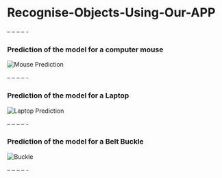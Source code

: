# Recognise-Objects-Using-Our-APP
 – – – – -

### Prediction of the model for a computer mouse
![Mouse Prediction](https://user-images.githubusercontent.com/60870318/204049338-28b0fbaa-81e7-40c5-a34d-0d63fb073069.jpeg)

 – – – – -

### Prediction of the model for a Laptop
![Laptop Prediction](https://user-images.githubusercontent.com/60870318/204049346-7c899918-54a7-4a8a-93a6-986238a9bd53.jpeg)
 
 – – – – -
 
### Prediction of the model for a Belt Buckle
![Buckle](https://user-images.githubusercontent.com/60870318/204049648-059f0478-575b-4dfc-9662-958dc62c5dea.jpeg)


 – – – – -
